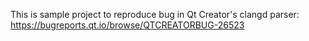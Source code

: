 This is sample project to reproduce bug in Qt Creator's clangd parser:
https://bugreports.qt.io/browse/QTCREATORBUG-26523
